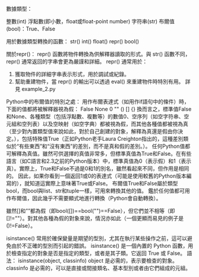 
數據類型：

整數(int)
浮點數(即小數，float或float-point number)
字符串(str)
布爾值(bool)：True、False

用於數據類型轉換的函數：
str()
int()
float()
repr()
bool()

關於repr()：
repr() 函數將物件轉換為供解釋器讀取的形式。與 str() 函數不同，repr() 通常返回的字串會更為嚴謹和詳細。
repr() 通常用於：
1. 獲取物件的詳細字串表示形式，用於調試或紀錄。
2. 幫助重建物件，當 repr() 的輸出可以透過 eval() 來重建物件時特別有用。
詳見 example_2.py

Python中的布爾值的特別之處：
用作布爾表達式（如用作if語句中的條件）時，下面的值都將被解釋器視為假：
False
None
0
""
()
[]
{}
換而言之，標準值False和None、各種類型（包括浮點數、複數等）的數值0、空序列（如空字符串、空元組和空列表）以及空映射（如空字典）都被視為假，而其他各種值都被視為真（至少對內置類型值來說如此，對於自己創建的對象，解釋為真還是假由你決定。），包括特殊值True（正如Python老手Laura Creighton指出的，這種差別類似於“有些東西”和“沒有東西”的差別，而不是真和假的差別。）。
任何Python值都可解釋為真值。雖然可供選擇的真值非常多，但標準真值為True和False。在有些語言（如C語言和2.3之前的Python版本）中，標準真值為0（表示假）和1（表示真）。實際上，True和False不過是0和1的別名，雖然看起來不同，但作用是相同的。
因此，如果你看到一個返回1或0的表達式（可能是使用較舊的Python版本編寫的），就知道這實際上意味著True或False。
布爾值True和False屬於類型bool，而bool與list、str和tuple一樣，可用來轉換其他的值。
鑑於任何值都可用作布爾值，因此幾乎不需要顯式地進行轉換（Python會自動轉換）。

雖然[]和””都為假（即bool([])==bool("")==False），但它們並不相等（即[]!=""）。對其他各種為假的對象來說，情況亦如此（一個更顯而易見的例子是()!=False）。

isinstance() 常用於確保變量是期望的型別，尤其在執行某些操作之前，這可以避免由於不正確的型別而引起的錯誤。
isinstance() 是一個內置的 Python 函數，用於檢查指定的對象是否是指定的類型，或者是其子類。它返回 True 或 False。
語法：
isinstance(object, classinfo)
object 是必需的，表示要檢查的對象。
classinfo 是必需的，可以是直接或間接類名、基本型別或者由它們組成的元組。